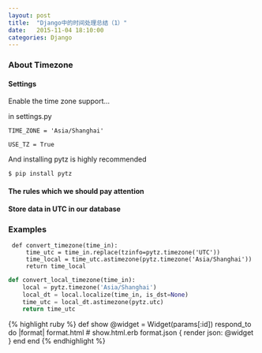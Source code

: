 ```yaml
---
layout: post
title:  "Django中的时间处理总结（1）"
date:   2015-11-04 18:10:00
categories: Django
---
```


### About Timezone

#### Settings

Enable the time zone support...

in settings.py

``` 
TIME_ZONE = 'Asia/Shanghai'

USE_TZ = True
```

And installing pytz is highly recommended

```
$ pip install pytz
```

#### The rules which we should pay attention

**Store data in UTC in our database**

### Examples

```
 def convert_timezone(time_in):
     time_utc = time_in.replace(tzinfo=pytz.timezone('UTC'))
     time_local = time_utc.astimezone(pytz.timezone('Asia/Shanghai'))
     return time_local
```

```python
def convert_local_timezone(time_in):
    local = pytz.timezone('Asia/Shanghai')
    local_dt = local.localize(time_in, is_dst=None)
    time_utc = local_dt.astimezone(pytz.utc)
    return time_utc
```

{% highlight ruby %}
def show
  @widget = Widget(params[:id])
  respond_to do |format|
    format.html # show.html.erb
    format.json { render json: @widget }
  end
end
{% endhighlight %}



